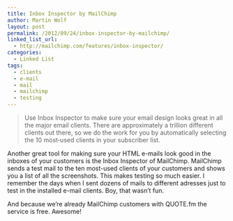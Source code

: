 ```yaml
---
title: Inbox Inspector by MailChimp
author: Martin Wolf
layout: post
permalink: /2012/09/24/inbox-inspector-by-mailchimp/
linked_list_url:
  - http://mailchimp.com/features/inbox-inspector/
categories:
  - Linked List
tags:
  - clients
  - e-mail
  - mail
  - mailchimp
  - testing
---
```

> Use Inbox Inspector to make sure your email design looks great in all the major email clients. There are approximately a trillion different clients out there, so we do the work for you by automatically selecting the 10 most‑used clients in your subscriber list.

Another great tool for making sure your HTML e-mails look good in the inboxes of your customers is the Inbox Inspector of MailChimp. MailChimp sends a test mail to the ten most-used clients of your customers and shows you a list of all the screenshots. This makes testing so much easier. I remember the days when I sent dozens of mails to different adresses just to test in the installed e-mail clients. Boy, that wasn&#8217;t fun.

And because we&#8217;re already MailChimp customers with QUOTE.fm the service is free. Awesome!
